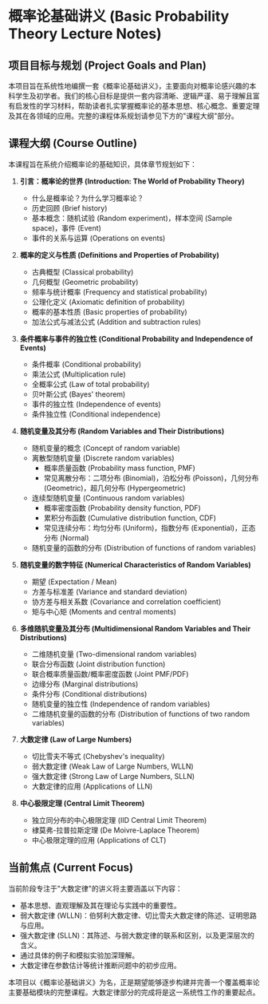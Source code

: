 # 概率论基础讲义 (Basic Probability Theory Lecture Notes)


## 项目目标与规划 (Project Goals and Plan)

本项目旨在系统性地编撰一套《概率论基础讲义》，主要面向对概率论感兴趣的本科学生及初学者。我们的核心目标是提供一套内容清晰、逻辑严谨、易于理解且富有启发性的学习材料，帮助读者扎实掌握概率论的基本思想、核心概念、重要定理及其在各领域的应用。完整的课程体系规划请参见下方的"课程大纲"部分。


## 课程大纲 (Course Outline)

本课程旨在系统介绍概率论的基础知识，具体章节规划如下：

1.  **引言：概率论的世界 (Introduction: The World of Probability Theory)**
    *   什么是概率论？为什么学习概率论？
    *   历史回顾 (Brief history)
    *   基本概念：随机试验 (Random experiment)，样本空间 (Sample space)，事件 (Event)
    *   事件的关系与运算 (Operations on events)

2.  **概率的定义与性质 (Definitions and Properties of Probability)**
    *   古典概型 (Classical probability)
    *   几何概型 (Geometric probability)
    *   频率与统计概率 (Frequency and statistical probability)
    *   公理化定义 (Axiomatic definition of probability)
    *   概率的基本性质 (Basic properties of probability)
    *   加法公式与减法公式 (Addition and subtraction rules)

3.  **条件概率与事件的独立性 (Conditional Probability and Independence of Events)**
    *   条件概率 (Conditional probability)
    *   乘法公式 (Multiplication rule)
    *   全概率公式 (Law of total probability)
    *   贝叶斯公式 (Bayes' theorem)
    *   事件的独立性 (Independence of events)
    *   条件独立性 (Conditional independence)

4.  **随机变量及其分布 (Random Variables and Their Distributions)**
    *   随机变量的概念 (Concept of random variable)
    *   离散型随机变量 (Discrete random variables)
        *   概率质量函数 (Probability mass function, PMF)
        *   常见离散分布：二项分布 (Binomial)，泊松分布 (Poisson)，几何分布 (Geometric)，超几何分布 (Hypergeometric)
    *   连续型随机变量 (Continuous random variables)
        *   概率密度函数 (Probability density function, PDF)
        *   累积分布函数 (Cumulative distribution function, CDF)
        *   常见连续分布：均匀分布 (Uniform)，指数分布 (Exponential)，正态分布 (Normal)
    *   随机变量的函数的分布 (Distribution of functions of random variables)

5.  **随机变量的数字特征 (Numerical Characteristics of Random Variables)**
    *   期望 (Expectation / Mean)
    *   方差与标准差 (Variance and standard deviation)
    *   协方差与相关系数 (Covariance and correlation coefficient)
    *   矩与中心矩 (Moments and central moments)

6.  **多维随机变量及其分布 (Multidimensional Random Variables and Their Distributions)**
    *   二维随机变量 (Two-dimensional random variables)
    *   联合分布函数 (Joint distribution function)
    *   联合概率质量函数/概率密度函数 (Joint PMF/PDF)
    *   边缘分布 (Marginal distributions)
    *   条件分布 (Conditional distributions)
    *   随机变量的独立性 (Independence of random variables)
    *   二维随机变量的函数的分布 (Distribution of functions of two random variables)

7.  **大数定律 (Law of Large Numbers)**
    *   切比雪夫不等式 (Chebyshev's inequality)
    *   弱大数定律 (Weak Law of Large Numbers, WLLN)
    *   强大数定律 (Strong Law of Large Numbers, SLLN)
    *   大数定律的应用 (Applications of LLN)

8.  **中心极限定理 (Central Limit Theorem)**
    *   独立同分布的中心极限定理 (IID Central Limit Theorem)
    *   棣莫弗-拉普拉斯定理 (De Moivre-Laplace Theorem)
    *   中心极限定理的应用 (Applications of CLT)

## 当前焦点 (Current Focus)

当前阶段专注于"大数定律"的讲义将主要涵盖以下内容：
*   基本思想、直观理解及其在理论与实践中的重要性。
*   弱大数定律 (WLLN)：伯努利大数定律、切比雪夫大数定律的陈述、证明思路与应用。
*   强大数定律 (SLLN)：其陈述、与弱大数定律的联系和区别，以及更深层次的含义。
*   通过具体的例子和模拟实验加深理解。
*   大数定律在参数估计等统计推断问题中的初步应用。

本项目以《概率论基础讲义》为名，正是期望能够逐步构建并完善一个覆盖概率论主要基础模块的完整课程。大数定律部分的完成将是这一系统性工作的重要起点。